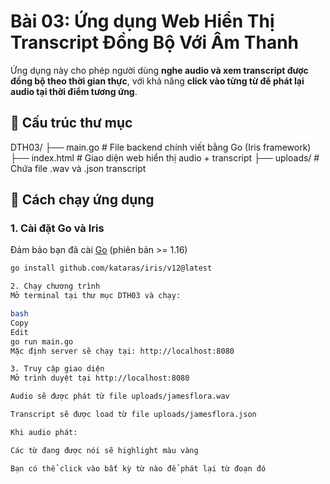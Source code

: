 # Bài 03: Ứng dụng Web Hiển Thị Transcript Đồng Bộ Với Âm Thanh

Ứng dụng này cho phép người dùng **nghe audio và xem transcript được đồng bộ theo thời gian thực**, với khả năng **click vào từng từ để phát lại audio tại thời điểm tương ứng**.

## 📁 Cấu trúc thư mục

DTH03/
├── main.go # File backend chính viết bằng Go (Iris framework)
├── index.html # Giao diện web hiển thị audio + transcript
├── uploads/ # Chứa file .wav và .json transcript

## 🚀 Cách chạy ứng dụng

### 1. Cài đặt Go và Iris

Đảm bảo bạn đã cài [Go](https://go.dev/dl/) (phiên bản >= 1.16)

```bash
go install github.com/kataras/iris/v12@latest

2. Chạy chương trình
Mở terminal tại thư mục DTH03 và chạy:

bash
Copy
Edit
go run main.go
Mặc định server sẽ chạy tại: http://localhost:8080

3. Truy cập giao diện
Mở trình duyệt tại http://localhost:8080

Audio sẽ được phát từ file uploads/jamesflora.wav

Transcript sẽ được load từ file uploads/jamesflora.json

Khi audio phát:

Các từ đang được nói sẽ highlight màu vàng

Bạn có thể click vào bất kỳ từ nào để phát lại từ đoạn đó
```
